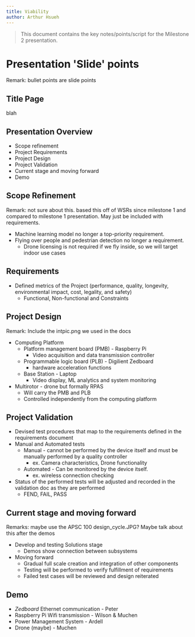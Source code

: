 ```yaml
---
title: Viability
author: Arthur Hsueh
---
```


> This document contains the key notes/points/script for the
> Milestone 2 presentation.

<!-- CONTENT BELOW -->

# Presentation 'Slide' points

Remark: bullet points are slide points

## Title Page

blah

## Presentation Overview

* Scope refinement
* Project Requirements
* Project Design
* Project Validation
* Current stage and moving forward
* Demo

## Scope Refinement

<!--- Milestone 1 was the week of Oct 14 -->

Remark: not sure about this. based this off of WSRs since milestone 1 and compared to milestone 1 presentation. May just be included with requirements.

* Machine learning model no longer a top-priority requirement.
* Flying over people and pedestrian detection no longer a requirement.
    * Drone licensing is not required if we fly inside, so we will target indoor use cases

## Requirements

* Defined metrics of the Project (performance, quality, longevity, environmental impact, cost, legality, and safety)
    * Functional, Non-functional and Constraints

## Project Design

Remark: Include the intpic.png we used in the docs

* Computing Platform
    * Platform management board (PMB) - Raspberry Pi
        * Video acquisition and data transmission controller
    * Programmable logic board (PLB) - Digilient Zedboard
        * hardware acceleration functions
    * Base Station - Laptop
        * Video display,  ML analytics and system monitoring
* Multirotor - drone but formally RPAS
    * Will carry the PMB and PLB
    * Controlled independently from the computing platform

## Project Validation

* Devised test procedures that map to the requirements defined in the requirements document
* Manual and Automated tests
    * Manual - cannot be performed by the device itself and must be manually performed by a quality controller
        * ex. Camera characteristics, Drone functionality
    * Automated - Can be monitored by the device itself.
        * ex. wireless connection checking
* Status of the performed tests will be adjusted and recorded in the validation doc as they are performed
    * FEND, FAIL, PASS

## Current stage and moving forward

Remarks: maybe use the APSC 100 design_cycle.JPG? Maybe talk about this after the demos

* Develop and testing Solutions stage
    * Demos show connection between subsystems
* Moving forward <!---Actual work or just overview?-->
    * Gradual full scale creation and integration of other components
    * Testing will be performed to verify fulfillment of requirements
    * Failed test cases will be reviewed and design reiterated

## Demo

* _Zedboard_ Ethernet communication - Peter
* Raspberry Pi Wifi transmission - Wilson & Muchen
* Power Management System - Ardell
* Drone (maybe) - Muchen




<!-- SCRIPT -ish -->